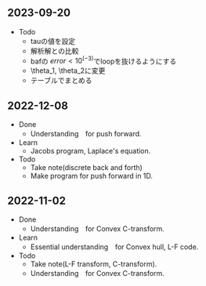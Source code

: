 ## 2023-09-20
- Todo
    - tauの値を設定
    - 解析解との比較
    - bafの $error < 10^(-3)$でloopを抜けるようにする
    - \theta_1, \theta_2に変更
    - テーブルでまとめる

## 2022-12-08
- Done
    - Understanding　for push forward.
- Learn
    - Jacobs program, Laplace's equation.
- Todo
    - Take note(discrete back and forth)
    - Make program for push forward in 1D.

## 2022-11-02
- Done
    - Understanding　for Convex C-transform.
- Learn
    - Essential understanding　for Convex hull, L-F code.
- Todo
    - Take note(L-F transform, C-transform).
    - Understanding　for Convex C-transform.
